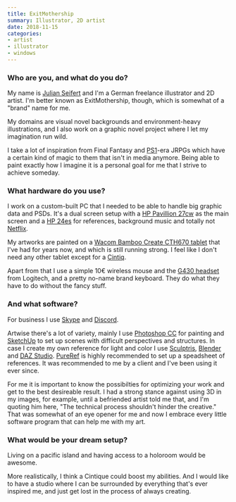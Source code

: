 ```yaml
---
title: ExitMothership
summary: Illustrator, 2D artist
date: 2018-11-15
categories:
- artist
- illustrator
- windows 
---
```


### Who are you, and what do you do?

My name is [Julian Seifert](https://www.deviantart.com/exitmothership "Julian's DeviantArt account.") and I'm a German freelance illustrator and 2D artist. I'm better known as ExitMothership, though, which is somewhat of a "brand" name for me.

My domains are visual novel backgrounds and environment-heavy illustrations, and I also work on a graphic novel project where I let my imagination run wild. 

I take a lot of inspiration from Final Fantasy and [PS1][playstation]-era JRPGs which have a certain kind of magic to them that isn't in media anymore. Being able to paint exactly how I imagine it is a personal goal for me that I strive to achieve someday.

### What hardware do you use?

I work on a custom-built PC that I needed to be able to handle big graphic data and PSDs. It's a dual screen setup with a [HP Pavillion 27cw][pavilion-27cw] as the main screen and a [HP 24es][24es] for references, background music and totally not [Netflix][].

My artworks are painted on a [Wacom Bamboo Create CTH670 tablet][bamboo-create] that I've had for years now, and which is still running strong. I feel like I don't need any other tablet except for a [Cintiq][].

Apart from that I use a simple 10€ wireless mouse and the [G430 headset][g430] from Logitech, and a pretty no-name brand keyboard. They do what they have to do without the fancy stuff.

### And what software?

For business I use [Skype][] and [Discord][].

Artwise there's a lot of variety, mainly I use [Photoshop CC][photoshop] for painting and [SketchUp][] to set up scenes with difficult perspectives and structures. In case I create my own reference for light and color I use [Sculptris][], [Blender][] and [DAZ Studio][daz-studio]. [PureRef][] is highly recommended to set up a speadsheet of references. It was recommended to me by a client and I've been using it ever since.

For me it is important to know the possibilties for optimizing your work and get to the best desireable result. I had a strong stance against using 3D in my images, for example, until a befriended artist told me that, and I'm quoting him here, "The technical process shouldn't hinder the creative." That was somewhat of an eye opener for me and now I embrace every little software program that can help me with my art.

### What would be your dream setup?

Living on a pacific island and having access to a holoroom would be awesome.

More realistically, I think a Cintique could boost my abilities. And I would like to have a studio where I can be surrounded by everything that's ever inspired me, and just get lost in the process of always creating.

[24es]: https://support.hp.com/us-en/document/c05272270 "A 23.8 inch LCD monitor."
[bamboo-create]: https://www.newegg.com/global/{SHORTCODE}/Common/MessagePage/3?ID=13 "A drawing tablet."
[blender]: https://www.blender.org/ "A free, open-source 3D renderer."
[cintiq]: https://www.wacom.com/en-us/us/cintiq "A computer screen you can draw on."
[daz-studio]: https://www.daz3d.com/get_studio "A 3D rendering and animation tool."
[discord]: https://discord.com/ "A voice and text chat service."
[g430]: https://support.logi.com/hc?mID=10785 "A gaming headset."
[netflix]: http://web.archive.org/web/20221226033709/https://www.netflix.com/ "A movie rental and streaming service."
[pavilion-27cw]: http://web.archive.org/web/20230706220220/https://support.hp.com/us-en/product/hp-pavilion-27-inch-displays/7274719/model/7383985/manuals "A 27-inch LED monitor."
[photoshop]: https://www.adobe.com/products/photoshop.html "A bitmap image editor."
[playstation]: https://en.wikipedia.org/wiki/PlayStation_(console) "A gaming console."
[pureref]: https://www.pureref.com/ "Image reference software."
[sculptris]: http://web.archive.org/web/20220714173103/https://zbrushcore.com/mini/ "3D sculpting software."
[sketchup]: http://web.archive.org/web/20230930075242/https://www.sketchup.com/ "3D modeling software."
[skype]: https://www.skype.com/en/ "Voice and video chat software."
